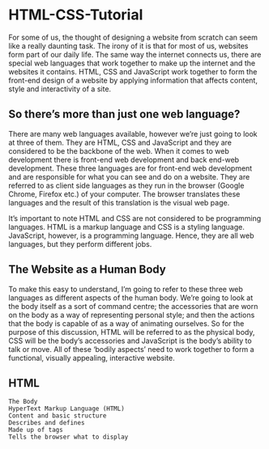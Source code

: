 # HTML-CSS-Tutorial
For some of us, the thought of designing a website from scratch can seem like a really daunting task. The irony of it is that for most of us, websites form part of our daily life. The same way the internet connects us, there are special web languages that work together to make up the internet and the websites it contains. HTML, CSS and JavaScript work together to form the front-end design of a website by applying information that affects content, style and interactivity of a site.

## So there’s more than just one web language?

There are many web languages available, however we’re just going to look at three of them. They are HTML, CSS and JavaScript and they are considered to be the backbone of the web. When it comes to web development there is front-end web development and back end-web development. These three languages are for front-end web development and are responsible for what you can see and do on a website. They are referred to as client side languages as they run in the browser (Google Chrome, Firefox etc.) of your computer. The browser translates these languages and the result of this translation is the visual web page.


It’s important to note HTML and CSS are not considered to be programming languages. HTML is a markup language and CSS is a styling language. JavaScript, however, is a programming language. Hence, they are all web languages, but they perform different jobs.

## The Website as a Human Body

To make this easy to understand, I’m going to refer to these three web languages as different aspects of the human body. We’re going to look at the body itself as a sort of command centre; the accessories that are worn on the body as a way of representing personal style; and then the actions that the body is capable of as a way of animating ourselves. So for the purpose of this discussion, HTML will be referred to as the physical body, CSS will be the body’s accessories and JavaScript is the body’s ability to talk or move. All of these ‘bodily aspects’ need to work together to form a functional, visually appealing, interactive website.

## HTML

    The Body
    HyperText Markup Language (HTML)
    Content and basic structure
    Describes and defines
    Made up of tags
    Tells the browser what to display
